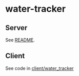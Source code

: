 # water-tracker

## Server

See [README](server/README.md).

## Client

See code in [client/water_tracker](client/water_tracker)